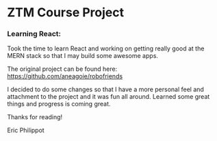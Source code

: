 # ZTM Course Project

### Learning React:

Took the time to learn React and working on getting really good at the MERN stack so that I may build some awesome apps.

The original project can be found here: https://github.com/aneagoie/robofriends

I decided to do some changes so that I have a more personal feel and attachment to the project and it was fun all around. Learned some great things and progress is coming great.

Thanks for reading!

Eric Philippot
